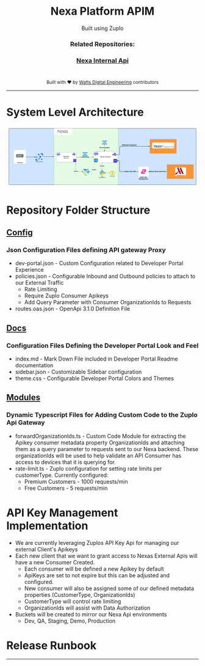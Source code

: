 <h1 align="center">Nexa Platform APIM</h1>

<div align="center">
  Built using Zuplo
</div>


<div align="center">
  <h3>Related Repositories:</h3>
  <h3>
    <a href="https://github.com/Watts-Digital/nexa-api">
      Nexa Internal Api
    </a>
  </h3>
</div>

<br> 

<div align="center">
  <sub>Built with ❤︎ by
  <a href="">Watts Digital Engineering</a>
    contributors
  </a>
</div>

<hr/>

# System Level Architecture
![Architecture Diagram](docs/Images/VendorServiceArchitecture.png)

# Repository Folder Structure
## [Config](https://github.com/cvisotski-ww/nexaplatform-apim/tree/main/config) 
### Json Configuration Files defining API gateway Proxy
  - dev-portal.json - Custom Configuration related to Developer Portal Experience
  - policies.json - Configurable Inbound and Outbound policies to attach to our External Traffic
    - Rate Limiting
    - Require Zuplo Consumer Apikeys
    - Add Query Parameter with Consumer OrganizationIds to Requests
  - routes.oas.json - OpenApi 3.1.0 Definition File

## [Docs](https://github.com/cvisotski-ww/nexaplatform-apim/blob/main/docs/index.md)
### Configuration Files Defining the Developer Portal Look and Feel
  - index.md - Mark Down File included in Developer Portal Readme documentation 
  - sidebar.json - Customizable Sidebar configuration
  - theme.css - Configurable Developer Portal Colors and Themes

## [Modules](https://github.com/cvisotski-ww/nexaplatform-apim/tree/main/modules)
### Dynamic Typescript Files for Adding Custom Code to the Zuplo Api Gateway
 - forwardOrganizationIds.ts - Custom Code Module for extracting the Apikey consumer metadata property OrganizationIds and attaching them as a query parameter to requests sent to our Nexa backend.
 These organizationIds will be used to help validate an API Consumer has access to devices that it is querying for. 
 - rate-limit.ts - Zuplo configuration for setting rate limits per customerType. Currently configured:
    - Premium Customers - 1000 requests/min
    - Free Customers - 5 requests/min

# API Key Management Implementation
- We are currently leveraging Zuplos API Key Api for managing our external Client's Apikeys
- Each new client that we want to grant access to Nexas External Apis will have a new Consumer Created.
  - Each consumer will be defined a new Apikey by default
  - ApiKeys are set to not expire but this can be adjusted and configured.
  - New consumer will also be assigned some of our defined metadata properties (CustomerType, OrganizationIds)
  - CustomerType will control rate limiting
  - OrganizationIds will assist with Data Authorization
- Buckets will be created to mirror our Nexa Api environments
  - Dev, QA, Staging, Demo, Production

# Release Runbook
<hr/>